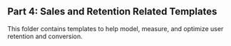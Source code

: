 ## Part 4: Sales and Retention Related Templates

This folder contains templates to help model, measure, and optimize user retention and conversion.



